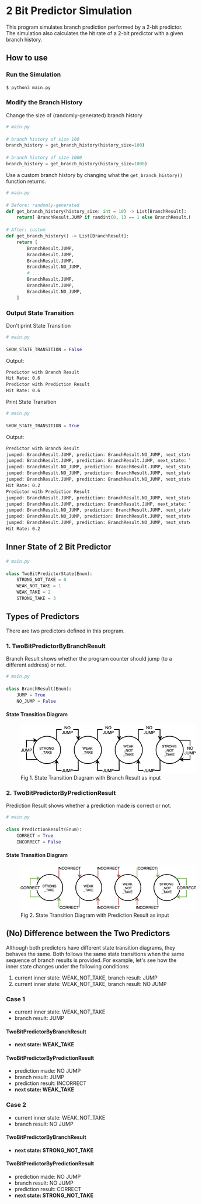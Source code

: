 # 2 Bit Predictor Simulation
This program simulates branch prediction performed by a 2-bit predictor.
The simulation also calculates the hit rate of a 2-bit predictor with a given branch history.

## How to use
### Run the Simulation
```sh
$ python3 main.py
```

### Modify the Branch History
Change the size of (randomly-generated) branch history
```py
# main.py

# branch history of size 100
branch_history = get_branch_history(history_size=100)

# branch history of size 1000
branch_history = get_branch_history(history_size=1000)
```

Use a custom branch history by changing what the `get_branch_history()` function returns.
```py
# main.py

# Before: randomly-generated
def get_branch_history(history_size: int = 10) -> List[BranchResult]:
    return[ BranchResult.JUMP if randint(0, 1) == 1 else BranchResult.NO_JUMP for _ in range(history_size) ]

# After: custom
def get_branch_history() -> List[BranchResult]:
    return [
        BranchResult.JUMP,
        BranchResult.JUMP,
        BranchResult.JUMP,
        BranchResult.NO_JUMP,
        # ...
        BranchResult.JUMP,
        BranchResult.JUMP,
        BranchResult.NO_JUMP,
    ]
```

### Output State Transition
Don't print State Transition
```py
# main.py

SHOW_STATE_TRANSITION = False
```
Output:
```sh
Predictor with Branch Result
Hit Rate: 0.6
Predictor with Prediction Result
Hit Rate: 0.6
```

Print State Transition
```py
# main.py

SHOW_STATE_TRANSITION = True
```
Output:
```sh
Predictor with Branch Result
jumped: BranchResult.JUMP, prediction: BranchResult.NO_JUMP, next_state: TwoBitPredictorState.WEAK_TAKE
jumped: BranchResult.JUMP, prediction: BranchResult.JUMP, next_state: TwoBitPredictorState.STRONG_TAKE
jumped: BranchResult.NO_JUMP, prediction: BranchResult.JUMP, next_state: TwoBitPredictorState.WEAK_TAKE
jumped: BranchResult.NO_JUMP, prediction: BranchResult.JUMP, next_state: TwoBitPredictorState.WEAK_NOT_TAKE
jumped: BranchResult.JUMP, prediction: BranchResult.NO_JUMP, next_state: TwoBitPredictorState.WEAK_TAKE
Hit Rate: 0.2
Predictor with Prediction Result
jumped: BranchResult.JUMP, prediction: BranchResult.NO_JUMP, next_state: TwoBitPredictorState.WEAK_TAKE
jumped: BranchResult.JUMP, prediction: BranchResult.JUMP, next_state: TwoBitPredictorState.STRONG_TAKE
jumped: BranchResult.NO_JUMP, prediction: BranchResult.JUMP, next_state: TwoBitPredictorState.WEAK_TAKE
jumped: BranchResult.NO_JUMP, prediction: BranchResult.JUMP, next_state: TwoBitPredictorState.WEAK_NOT_TAKE
jumped: BranchResult.JUMP, prediction: BranchResult.NO_JUMP, next_state: TwoBitPredictorState.WEAK_TAKE
Hit Rate: 0.2
```

## Inner State of 2 Bit Predictor
```py
# main.py

class TwoBitPredictorState(Enum):
    STRONG_NOT_TAKE = 0
    WEAK_NOT_TAKE = 1
    WEAK_TAKE = 2
    STRONG_TAKE = 3
```

## Types of Predictors
There are two predictors defined in this program.

### 1. TwoBitPredictorByBranchResult
Branch Result shows whether the program counter should jump (to a different address) or not.
```py
# main.py

class BranchResult(Enum):
    JUMP = True
    NO_JUMP = False
```
#### State Transition Diagram
<figure>
    <img src='images/branch_result.png' style='max-width: 50vw; max-height: 25vh;'/>
    <figcaption>Fig 1. State Transition Diagram with Branch Result as input</figcaption>
</figure>

### 2. TwoBitPredictorByPredictionResult
Prediction Result shows whether a prediction made is correct or not.
```py
# main.py

class PredictionResult(Enum):
    CORRECT = True
    INCORRECT = False
```
#### State Transition Diagram
<figure>
    <img src='images/prediction_result.png' style='max-width: 50vw; max-height: 25vh;'/>
    <figcaption>Fig 2. State Transition Diagram with Prediction Result as input</figcaption>
</figure>

## (No) Difference between the Two Predictors
Although both predictors have different state transition diagrams, they behaves the same.
Both follows the same state transitions when the same sequence of branch results is provided.
For example, let's see how the inner state changes under the following conditions:
1. current inner state: WEAK_NOT_TAKE, branch result: JUMP
2. current inner state: WEAK_NOT_TAKE, branch result: NO JUMP

### Case 1
- current inner state: WEAK_NOT_TAKE
- branch result: JUMP

#### TwoBitPredictorByBranchResult
- **next state: WEAK_TAKE**

#### TwoBitPredictorByPredictionResult
- prediction made: NO JUMP
- branch result: JUMP
- prediction result: INCORRECT
- **next state: WEAK_TAKE**

### Case 2
- current inner state: WEAK_NOT_TAKE
- branch result: NO JUMP

#### TwoBitPredictorByBranchResult
- **next state: STRONG_NOT_TAKE**

#### TwoBitPredictorByPredictionResult
- prediction made: NO JUMP
- branch result: NO JUMP
- prediction result: CORRECT
- **next state: STRONG_NOT_TAKE**
